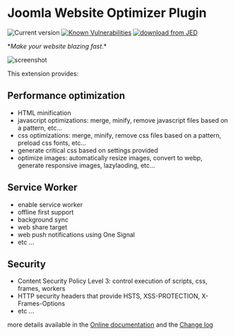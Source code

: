 # Joomla Website Optimizer Plugin

![Current version](https://img.shields.io/badge/dynamic/xml?color=green&label=current%20version&query=%2Fextension%2Fversion&url=https%3A%2F%2Fraw.githubusercontent.com%2Ftbela99%2Fgzip%2Fv.next%2Fgzip.xml) [![Known Vulnerabilities](https://snyk.io/test/github/tbela99/gzip/badge.svg)](https://snyk.io/test/github/tbela99/gzip) [![download from JED](https://img.shields.io/badge/download%20from-JED-blueviolet.svg)](https://extensions.joomla.org/extensions/extension/core-enhancements/performance/gzip/)

\*_Make your website blazing fast_.\*

![screenshot](https://raw.githubusercontent.com/tbela99/gzip/master/Capture.PNG)

This extension provides:

## Performance optimization

- HTML minification
- javascript optimizations: merge, minify, remove javascript files based on a pattern, etc...
- css optimizations: merge, minify, remove css files based on a pattern, preload css fonts, etc...
- generate critical css based on settings provided
- optimize images: automatically resize images, convert to webp, generate responsive images, lazylaoding, etc...

## Service Worker

- enable service worker
- offline first support
- background sync
- web share target
- web push notifications using One Signal
- etc ...

## Security

- Content Security Policy Level 3: control execution of scripts, css, frames, workers
- HTTP security headers that provide HSTS, XSS-PROTECTION, X-Frames-Options
- etc ...

more details available in the [Online documentation](https://tbela99.github.io/gzip/Docs/dist/)
and the [Change log](./CHANGELOG.md)
